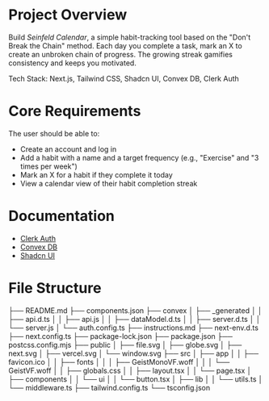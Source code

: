 # Project Overview

Build _Seinfeld Calendar_, a simple habit-tracking tool based on the "Don't Break the Chain" method. Each day you complete a task, mark an X to create an unbroken chain of progress. The growing streak gamifies consistency and keeps you motivated.

Tech Stack: Next.js, Tailwind CSS, Shadcn UI, Convex DB, Clerk Auth

# Core Requirements

The user should be able to:

- Create an account and log in
- Add a habit with a name and a target frequency (e.g., "Exercise" and "3 times per week")
- Mark an X for a habit if they complete it today
- View a calendar view of their habit completion streak

# Documentation

- [Clerk Auth](https://clerk.com/docs)
- [Convex DB](https://www.convex.dev/docs)
- [Shadcn UI](https://ui.shadcn.com/docs)

# File Structure

├── README.md
├── components.json
├── convex
│ ├── \_generated
│ │ ├── api.d.ts
│ │ ├── api.js
│ │ ├── dataModel.d.ts
│ │ ├── server.d.ts
│ │ └── server.js
│ └── auth.config.ts
├── instructions.md
├── next-env.d.ts
├── next.config.ts
├── package-lock.json
├── package.json
├── postcss.config.mjs
├── public
│ ├── file.svg
│ ├── globe.svg
│ ├── next.svg
│ ├── vercel.svg
│ └── window.svg
├── src
│ ├── app
│ │ ├── favicon.ico
│ │ ├── fonts
│ │ │ ├── GeistMonoVF.woff
│ │ │ └── GeistVF.woff
│ │ ├── globals.css
│ │ ├── layout.tsx
│ │ └── page.tsx
│ ├── components
│ │ └── ui
│ │ └── button.tsx
│ ├── lib
│ │ └── utils.ts
│ └── middleware.ts
├── tailwind.config.ts
└── tsconfig.json
